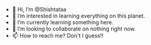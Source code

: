 - 👋 Hi, I’m @Shishtataa
- 👀 I’m interested in learning everything on this planet.
- 🌱 I’m currently learning something here.
- 💞️ I’m looking to collaborate on nothing right now.
- 📫 How to reach me? Don't I guess!!

<!---
Shishtataa/Shishtataa is a ✨ special ✨ repository because its `README.md` (this file) appears on your GitHub profile.
You can click the Preview link to take a look at your changes.
--->
